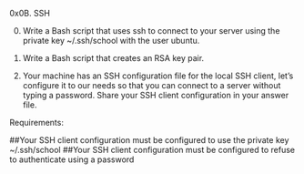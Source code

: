 0x0B. SSH

0. Write a Bash script that uses ssh to connect to your server using the private key ~/.ssh/school with the user ubuntu.

1. Write a Bash script that creates an RSA key pair.

2. Your machine has an SSH configuration file for the local SSH client, let’s configure it to our needs so that you can connect to a server without typing a password. Share your SSH client configuration in your answer file.

Requirements:

##Your SSH client configuration must be configured to use the private key ~/.ssh/school
##Your SSH client configuration must be configured to refuse to authenticate using a password

